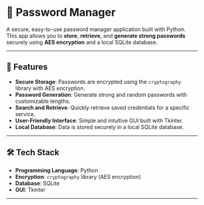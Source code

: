 # 🔐 Password Manager

A secure, easy-to-use password manager application built with Python. This app allows you to **store**, **retrieve**, and **generate strong passwords** securely using **AES encryption** and a local SQLite database.

---

## 🚀 Features

- **Secure Storage**: Passwords are encrypted using the `cryptography` library with AES encryption.
- **Password Generation**: Generate strong and random passwords with customizable lengths.
- **Search and Retrieve**: Quickly retrieve saved credentials for a specific service.
- **User-Friendly Interface**: Simple and intuitive GUI built with Tkinter.
- **Local Database**: Data is stored securely in a local SQLite database.

---

## 🛠️ Tech Stack

- **Programming Language**: Python
- **Encryption**: `cryptography` library (AES encryption)
- **Database**: SQLite
- **GUI**: Tkinter

---
